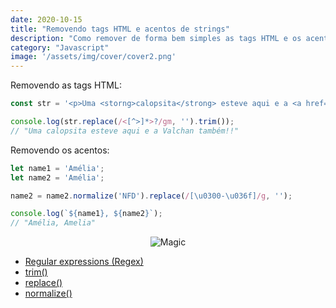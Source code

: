 ```yaml
---
date: 2020-10-15
title: "Removendo tags HTML e acentos de strings"
description: "Como remover de forma bem simples as tags HTML e os acentos dos textos"
category: "Javascript"
image: '/assets/img/cover/cover2.png'
---
```


Removendo as tags HTML:

``` javascript
const str = '<p>Uma <storng>calopsita</strong> esteve aqui e a <a href="https://valchan.com.br/">Valchan</a> também!!';

console.log(str.replace(/<[^>]*>?/gm, '').trim()); 
// "Uma calopsita esteve aqui e a Valchan também!!"
```

Removendo os acentos:

``` javascript
let name1 = 'Amélia';
let name2 = 'Amélia';

name2 = name2.normalize('NFD').replace(/[\u0300-\u036f]/g, '');

console.log(`${name1}, ${name2}`); 
// "Amélia, Amelia"
```

<div class="smallSize" align="center">

![Magic](https://media1.tenor.com/images/a3ef12891434d1a97d124c7faf633904/tenor.gif)

</div>

- <a href="https://developer.mozilla.org/en-US/docs/Web/JavaScript/Guide/Regular_Expressions" target="_blank" rel="noopener noreferrer">Regular expressions (Regex)</a>
- <a href="https://developer.mozilla.org/en-US/docs/Web/JavaScript/Reference/Global_Objects/String/Trim" target="_blank" rel="noopener noreferrer">trim()</a>
- <a href="https://developer.mozilla.org/en-US/docs/Web/JavaScript/Reference/Global_Objects/String/replace" target="_blank" rel="noopener noreferrer">replace()</a>
- <a href="https://developer.mozilla.org/en-US/docs/Web/JavaScript/Reference/Global_Objects/String/normalize" target="_blank" rel="noopener noreferrer">normalize()</a>

